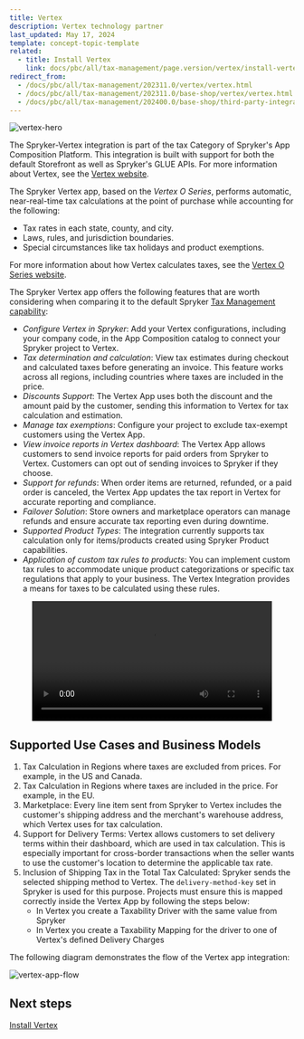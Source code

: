 ```yaml
---
title: Vertex
description: Vertex technology partner
last_updated: May 17, 2024
template: concept-topic-template
related:
  - title: Install Vertex
    link: docs/pbc/all/tax-management/page.version/vertex/install-vertex.html
redirect_from:
  - /docs/pbc/all/tax-management/202311.0/vertex/vertex.html
  - /docs/pbc/all/tax-management/202311.0/base-shop/vertex/vertex.html
  - /docs/pbc/all/tax-management/202400.0/base-shop/third-party-integrations/vertex/vertex.html
---
```


![vertex-hero](https://spryker.s3.eu-central-1.amazonaws.com/docs/pbc/all/tax-management/vertex/vertex.md/vertex-hero.png)

The Spryker-Vertex integration is part of the tax Category of Spryker's App Composition Platform. This integration is built with support for both the default Storefront as well as Spryker's GLUE APIs. For more information about Vertex, see the [Vertex website](https://www.vertexinc.com/).

The Spryker Vertex app, based on the *Vertex O Series*, performs automatic, near-real-time tax calculations at the point of purchase while accounting for the following:

* Tax rates in each state, county, and city.  
* Laws, rules, and jurisdiction boundaries.  
* Special circumstances like tax holidays and product exemptions.

For more information about how Vertex calculates taxes, see the [Vertex O Series website](https://www.vertexinc.com/solutions/products/vertex-indirect-tax-o-series).

The Spryker Vertex app offers the following features that are worth considering when comparing it to the default Spryker [Tax Management capability](/docs/pbc/all/tax-management/{{page.version}}/tax-management.html):

- *Configure Vertex in Spryker*: Add your Vertex configurations, including your company code, in the App Composition catalog to connect your Spryker project to Vertex.
- *Tax determination and calculation*: View tax estimates during checkout and calculated taxes before generating an invoice. This feature works across all regions, including countries where taxes are included in the price.
- *Discounts Support*: The Vertex App uses both the discount and the amount paid by the customer, sending this information to Vertex for tax calculation and estimation.
- *Manage tax exemptions*: Configure your project to exclude tax-exempt customers using the Vertex App.
- *View invoice reports in Vertex dashboard*: The Vertex App allows customers to send invoice reports for paid orders from Spryker to Vertex. Customers can opt out of sending invoices to Spryker if they choose.
- *Support for refunds*: When order items are returned, refunded, or a paid order is canceled, the Vertex App updates the tax report in Vertex for accurate reporting and compliance.
- *Failover Solution*: Store owners and marketplace operators can manage refunds and ensure accurate tax reporting even during downtime.
- *Supported Product Types*: The integration currently supports tax calculation only for items/products created using Spryker Product capabilities.
- *Application of custom tax rules to products*: You can implement custom tax rules to accommodate unique product categorizations or specific tax regulations that apply to your business. The Vertex Integration provides a means for taxes to be calculated using these rules.

<figure class="video_container">
    <video width="100%" height="auto" controls>
    <source src="https://spryker.s3.eu-central-1.amazonaws.com/docs/pbc/all/tax-management/vertex/vertex.md/Vertex+Demo.mp4" type="video/mp4">
  </video>
</figure>

## Supported Use Cases and Business Models
1. Tax Calculation in Regions where taxes are excluded from prices. For example, in the US and Canada.
2. Tax Calculation in Regions where taxes are included in the price. For example, in the EU.
3. Marketplace: Every line item sent from Spryker to Vertex includes the customer's shipping address and the merchant's warehouse address, which Vertex uses for tax calculation.
4. Support for Delivery Terms: Vertex allows customers to set delivery terms within their dashboard, which are used in tax calculation. This is especially important for cross-border transactions when the seller wants to use the customer's location to determine the applicable tax rate.
5. Inclusion of Shipping Tax in the Total Tax Calculated: Spryker sends the selected shipping method to Vertex. The `delivery-method-key` set in Spryker is used for this purpose. Projects must ensure this is mapped correctly inside the Vertex App by following the steps below:
   - In Vertex you create a Taxability Driver with the same value from Spryker
   - In Vertex you create a Taxability Mapping for the driver to one of Vertex's defined Delivery Charges


The following diagram demonstrates the flow of the Vertex app integration:

![vertex-app-flow](https://spryker.s3.eu-central-1.amazonaws.com/docs/pbc/all/tax-management/vertex/vertex.md/vertex-app-flow.png)


## Next steps

[Install Vertex](/docs/pbc/all/tax-management/{{page.version}}/base-shop/third-party-integrations/vertex/install-vertex/install-vertex.html)
